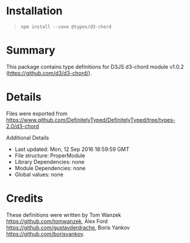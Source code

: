 # Installation
> `npm install --save @types/d3-chord`

# Summary
This package contains type definitions for D3JS d3-chord module v1.0.2 (https://github.com/d3/d3-chord/).

# Details
Files were exported from https://www.github.com/DefinitelyTyped/DefinitelyTyped/tree/types-2.0/d3-chord

Additional Details
 * Last updated: Mon, 12 Sep 2016 18:59:59 GMT
 * File structure: ProperModule
 * Library Dependencies: none
 * Module Dependencies: none
 * Global values: none

# Credits
These definitions were written by Tom Wanzek <https://github.com/tomwanzek>, Alex Ford <https://github.com/gustavderdrache>, Boris Yankov <https://github.com/borisyankov>.
